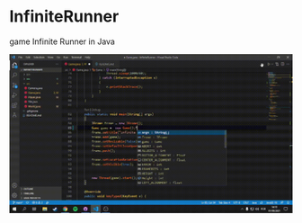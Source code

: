 # InfiniteRunner
game Infinite Runner in Java

<p>
    <img src = "infinte-runner.gif" width = "550">
    </a>
</p>